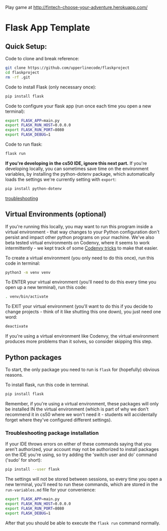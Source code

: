 Play game at http://fintech-choose-your-adventure.herokuapp.com/

# Flask App Template

## Quick Setup:

Code to clone and break reference:
```bash
git clone https://github.com/upperlinecode/flaskproject
cd flaskproject
rm -rf .git
```

Code to install Flask (only necessary once):
```bash
pip install flask
```

Code to configure your flask app (run once each time you open a new terminal):
```bash
export FLASK_APP=main.py
export FLASK_RUN_HOST=0.0.0.0
export FLASK_RUN_PORT=8080
export FLASK_DEBUG=1
```

Code to run flask:
```bash
flask run
```

**If you're developing in the cs50 IDE, ignore this next part.**
If you're developing locally, you can sometimes save time on the environment variables, by installing the python-dotenv package, which automatically loads the settings we're currently setting with `export`:
```bash
pip install python-dotenv
```
[troubleshooting](#troubleshooting-package-installation)


## Virtual Environments (optional)

If you're running this locally, you may want to run this program inside a virtual environment - that way changes to your Python configuration don't persist and impact other python programs on your machine. We've also beta tested virtual environments on Codenvy, where it seems to work intermittently - we kept track of some [Codenvy tricks](codenvy.md) to make that easier.

To create a virtual environment (you only need to do this once), run this code in terminal:
```bash
python3 -m venv venv
```

To ENTER your virtual environment (you'll need to do this every time you open up a new terminal), run this code:
```bash
. venv/bin/activate
```

To EXIT your virtual environment (you'll want to do this if you decide to change projects - think of it like shutting this one down), you just need one word:
```bash
deactivate
```

If you're using a virtual environment like Codenvy, the virtual environment produces more problems than it solves, so consider skipping this step.

## Python packages

To start, the only package you need to run is `flask` for (hopefully) obvious reasons.

To install flask, run this code in terminal.
```bash
pip install flask
```
Remember, if you're using a virtual environment, these packages will only be installed IN the virtual environment (which is part of why we don't recommend it in cs50 where we won't need it - students will accidentally forget where they've configured different settings).

### Troubleshooting package installation

If your IDE throws errors on either of these commands saying that you aren't authorized, your account may not be authorized to install packages on the IDE you're using, so try adding the 'switch user and do' command ('sudo' for short):
```bash
pip install --user flask
```

The settings will not be stored between sessions, so every time you open a new terminal, you'll need to run these commands, which are stored in the `run-variables.md` file for your convenience:
```bash
export FLASK_APP=main.py
export FLASK_RUN_HOST=0.0.0.0
export FLASK_RUN_PORT=8080
export FLASK_DEBUG=1
```

After that you should be able to execute the `flask run` command normally.
